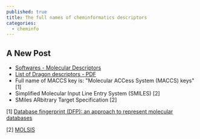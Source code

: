 ```yaml
---
published: true
title: The full names of cheminformatics descriptors
categories:
  - cheminfo
---
```

## A New Post

- [Softwares - Molecular Descriptors](http://www.moleculardescriptors.eu/softwares/softwares.htm)
- [List of Dragon descriptors - PDF](http://www.talete.mi.it/products/dragon_molecular_descriptor_list.pdf)
- Full name of MACCS key is: "Molecular ACCess System (MACCS) keys" [1]
- Simplified Molecular Input Line Entry System (SMILES) [2]
- SMiles ARbitrary Target Specification [2]


[1] [Database fingerprint (DFP): an approach to represent molecular databases](https://jcheminf.biomedcentral.com/articles/10.1186/s13321-017-0195-1)

[2] [MOLSIS](https://www.molsis.co.jp/datamanagement/daylight/smiles/)
